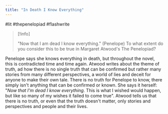 ```yaml
---
title: "In Death I Know Everything"
---
```

#lit #thepenelopiad #flashwrite 

> [!info]
> 
> "Now that I am dead I know everything." (Penelope) To what extent do you consider this to be true in Margaret Atwood's The Penelopiad?

Penelope says she knows everything in death, but throughout the novel, this is contradicted time and time again. Atwood writes about the theme of truth, ad how there is no single truth that can be confirmed but rather many stories from many different perspectives, a world of lies and deceit for anyone to make their own tale. There is no truth for Penelope to know, there simply isn't anything that can be confirmed or known. She says it herself: "*Now that I'm dead I know everything.* This is what I wished would happen, but like so many of my wishes it failed to come true". Atwood tells us that there is no truth, or even that the truth doesn't matter, only stories and perspectives and people and their lives.